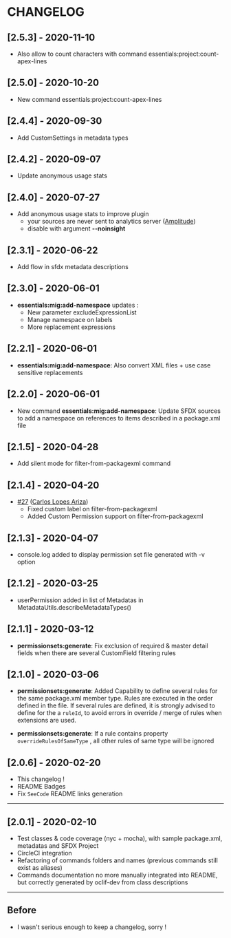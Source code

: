 # CHANGELOG

## [2.5.3] - 2020-11-10

- Also allow to count characters with command essentials:project:count-apex-lines

## [2.5.0] - 2020-10-20

- New command essentials:project:count-apex-lines

## [2.4.4] - 2020-09-30

- Add CustomSettings in metadata types

## [2.4.2] - 2020-09-07

- Update anonymous usage stats

## [2.4.0] - 2020-07-27

- Add anonymous usage stats to improve plugin
  - your sources are never sent to analytics server ([Amplitude](https://amplitude.com/))
  - disable with argument **--noinsight**

## [2.3.1] - 2020-06-22

- Add flow in sfdx metadata descriptions

## [2.3.0] - 2020-06-01

- **essentials:mig:add-namespace** updates :
  - New parameter excludeExpressionList
  - Manage namespace on labels
  - More replacement expressions

## [2.2.1] - 2020-06-01

- **essentials:mig:add-namespace**: Also convert XML files + use case sensitive replacements

## [2.2.0] - 2020-06-01

- New command **essentials:mig:add-namespace**: Update SFDX sources to add a namespace on references to items described in a package.xml file

## [2.1.5] - 2020-04-28

- Add silent mode for filter-from-packagexml command

## [2.1.4] - 2020-04-20

- [#27](https://github.com/nvuillam/sfdx-essentials/pull/27) ([Carlos Lopes Ariza](https://github.com/carlos-lopez-ariza))
  - Fixed custom label on filter-from-packagexml
  - Added Custom Permission support on filter-from-packagexml

## [2.1.3] - 2020-04-07

- console.log added to display permission set file generated with -v option

## [2.1.2] - 2020-03-25

- userPermission added in list of Metadatas in MetadataUtils.describeMetadataTypes()

## [2.1.1] - 2020-03-12

- **permissionsets:generate**: Fix exclusion of required & master detail fields when there are several CustomField filtering rules

## [2.1.0] - 2020-03-06

- **permissionsets:generate**: Added Capability to define several rules for the same package.xml member type. Rules are executed in the order defined in the file. If several rules are defined, it is strongly advised to define for the a `ruleId`, to avoid errors in override / merge of rules when extensions are used.

- **permissionsets:generate**: If a rule contains property `overrideRulesOfSameType` , all other rules of same type will be ignored

## [2.0.6] - 2020-02-20

- This changelog !
- README Badges
- Fix `SeeCode` README links generation

___

## [2.0.1] - 2020-02-10

- Test classes & code coverage (nyc + mocha), with sample package.xml, metadatas and SFDX Project
- CircleCI integration
- Refactoring of commands folders and names (previous commands still exist as aliases)
- Commands documentation no more manually integrated into README, but correctly generated by oclif-dev from class descriptions

___

## Before

- I wasn't serious enough to keep a changelog, sorry !
